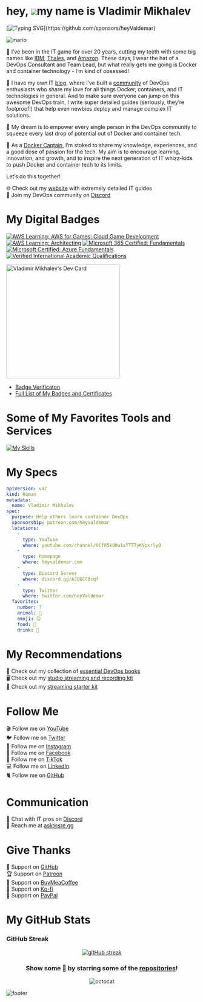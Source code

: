 hey, ![](https://user-images.githubusercontent.com/18350557/176309783-0785949b-9127-417c-8b55-ab5a4333674e.gif)my name is Vladimir Mikhalev
=========================================================================================================================================

[![Typing SVG](https://readme-typing-svg.demolab.com?font=Fira+Code&duration=5000&pause=1000&color=9046FF&width=435&lines=But+my+friends+call+me+Valdemar.)](https://github.com/sponsors/heyValdemar)

![mario](https://user-images.githubusercontent.com/10498744/210012254-234538ff-d198-48aa-8964-37e6fd45d227.gif)

💾 I’ve been in the IT game for over 20 years, cutting my teeth with some big names like [IBM](https://www.linkedin.com/in/heyvaldemar/), [Thales](https://www.linkedin.com/in/heyvaldemar/), and [Amazon](https://www.linkedin.com/in/heyvaldemar/). These days, I wear the hat of a DevOps Consultant and Team Lead, but what really gets me going is Docker and container technology - I’m kind of obsessed!

💛 I have my own IT [blog](https://www.heyvaldemar.com/), where I’ve built a [community](https://discord.gg/AJQGCCBcqf) of DevOps enthusiasts who share my love for all things Docker, containers, and IT technologies in general. And to make sure everyone can jump on this awesome DevOps train, I write super detailed guides (seriously, they’re foolproof!) that help even newbies deploy and manage complex IT solutions.

🚀 My dream is to empower every single person in the DevOps community to squeeze every last drop of potential out of Docker and container tech.

🐳 As a [Docker Captain](https://www.docker.com/captains/vladimir-mikhalev/), I’m stoked to share my knowledge, experiences, and a good dose of passion for the tech. My aim is to encourage learning, innovation, and growth, and to inspire the next generation of IT whizz-kids to push Docker and container tech to its limits.

Let’s do this together!

🌐 Check out my [website](https://www.heyvaldemar.com/) with extremely detailed IT guides\
💬 Join my DevOps community on [Discord](https://discord.gg/AJQGCCBcqf)

# My Digital Badges

[![AWS Learning: AWS for Games: Cloud Game Development](https://images.credly.com/size/130x130/images/1e1e332c-cbe5-4358-9491-748cc5c5d15f/image.png)](https://www.credly.com/badges/a2450a87-54d6-4cf0-99ca-22163530f33a "AWS Learning: AWS for Games: Cloud Game Development")
[![AWS Learning: Architecting](https://images.credly.com/size/130x130/images/519a6dba-f145-4c1a-85a2-1d173d6898d9/image.png)](https://www.credly.com/badges/ad2082cf-bf19-4054-ab27-89e762a8f24d "AWS Learning: Architecting")
[![Microsoft 365 Certified: Fundamentals](https://images.credly.com/size/130x130/images/0c6d9839-f468-4adc-987d-5cfae4a9ee67/image.png)](https://www.credly.com/badges/ebbd0494-5d31-4498-b36c-65478a4e3421 "Microsoft 365 Certified: Fundamentals")
[![Microsoft Certified: Azure Fundamentals](https://images.credly.com/size/130x130/images/be8fcaeb-c769-4858-b567-ffaaa73ce8cf/image.png)](https://www.credly.com/badges/6871ee3c-b12a-4965-830c-ff744532c723/ "Microsoft Certified: Azure Fundamentals")
[![Verified International Academic Qualifications](https://images.credly.com/size/130x130/images/0ab5b829-02ae-4a73-ac82-ab9798fb76e9/157a788a3a7d3880f574c2cdaf0b97d5.png)](https://www.credly.com/badges/3dd7feaa-a182-4ed3-beb8-a639b086f46e "Verified International Academic Qualifications")

<a href="https://app.daily.dev/heyValdemar"><img src="https://github.com/heyvaldemar/heyvaldemar/blob/main/devcard.svg" width="300" alt="Vladimir Mikhalev's Dev Card"/></a>

- [Badge Verificaton](https://www.credly.com/users/heyvaldemar/badges)
- [Full List of My Badges and Certificates](https://www.heyvaldemar.com/vladimir-mikhalev/)

# Some of My Favorites Tools and Services

[![My Skills](https://skillicons.dev/icons?i=linux,raspberrypi,md,bash,powershell,ansible,py,go,nodejs,aws,azure,gcp,netlify,docker,kubernetes,openshift,openstack,dynamodb,mongodb,redis,postgres,mysql,github,gitlab,grafana,prometheus,jenkins,maven,nginx,prisma,figma,html,css,wordpress,gatsby,ps,pr,ae,unity,unreal,androidstudio,vim,neovim,atom,vscode)](https://github.com/heyValdemar)

# My Specs

```yaml
apiVersion: v47
kind: Human
metadata:
  name: Vladimir Mikhalev
spec:
  purpose: Help others learn container DevOps
  sponsorship: patreon.com/heyvaldemar
  locations:
    - 
      type: YouTube
      where: youtube.com/channel/UCf85kQ0u1sYTTTyKVpxrlyQ
    - 
      type: Homepage
      where: heyvaldemar.com
    - 
      type: Discord Server
      where: discord.gg/AJQGCCBcqf
    -
      type: Twitter
      where: twitter.com/heyValdemar
  favorites:
    number: 7
    animal: 🐶
    emoji: 😉
    food: 🍕
    drink: 🍹
```

# My Recommendations
📕 Check out my collection of [essential DevOps books](https://kit.co/heyValdemar/essential-devops-books)\
🖥️ Check out my [studio streaming and recording kit](https://kit.co/heyValdemar/my-studio-streaming-and-recording-kit)\
📡 Check out my [streaming starter kit](https://kit.co/heyValdemar/streaming-starter-kit)

# Follow Me
🎬 Follow me on [YouTube](https://www.youtube.com/channel/UCf85kQ0u1sYTTTyKVpxrlyQ?sub_confirmation=1)\
🐦 Follow me on [Twitter](https://twitter.com/heyValdemar)\
🎨 Follow me on [Instagram](https://www.instagram.com/heyvaldemar/)\
🎸 Follow me on [Facebook](https://www.facebook.com/heyValdemarFB/)\
🎥 Follow me on [TikTok](https://www.tiktok.com/@heyvaldemar)\
💻 Follow me on [LinkedIn](https://www.linkedin.com/in/heyvaldemar/)\
🐈 Follow me on [GitHub](https://github.com/heyvaldemar)

# Communication
👾 Chat with IT pros on [Discord](https://discord.gg/AJQGCCBcqf)\
📧 Reach me at ask@sre.gg

# Give Thanks
💎 Support on [GitHub](https://github.com/sponsors/heyValdemar)\
🏆 Support on [Patreon](https://www.patreon.com/heyValdemar)\
🥤 Support on [BuyMeaCoffee](https://www.buymeacoffee.com/heyValdemar)\
🍪 Support on [Ko-fi](https://ko-fi.com/heyValdemar)\
💖 Support on [PayPal](https://www.paypal.com/paypalme/heyValdemarCOM)

# My GitHub Stats

### GitHub Streak
<div align="center">

[![gitHub streak](https://github-readme-streak-stats.herokuapp.com?user=heyValdemar&hide_border=true&date_format=M%20j%5B%2C%20Y%5D&background=DD272700&stroke=9046FF&ring=9046FF&fire=9046FF&currStreakNum=9046FF&sideNums=9046FF&currStreakLabel=9046FF&sideLabels=9046FF&dates=9046FF)](https://github.com/heyvaldemar)

</div>

<div align="center">

### Show some 💜 by starring some of the [repositories](https://github.com/heyValdemar?tab=repositories)!

![octocat](https://user-images.githubusercontent.com/10498744/210113490-e2fad07f-4488-4da8-a656-b9abbdd8cb26.gif)

</div>

![footer](https://user-images.githubusercontent.com/10498744/210157572-1fca0242-8af2-46a6-bfa3-666ffd40ebde.svg)
